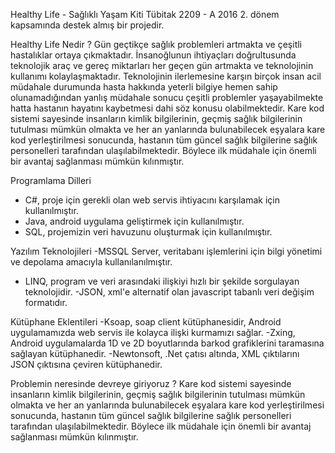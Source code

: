 Healthy Life - Sağlıklı Yaşam Kiti
Tübitak 2209 - A 2016 2. dönem kapsamında destek almış bir projedir. 

Healthy Life Nedir ?
Gün geçtikçe sağlık problemleri artmakta ve çeşitli hastalıklar ortaya çıkmaktadır. 
İnsanoğlunun ihtiyaçları doğrultusunda teknolojik araç ve gereç miktarları her geçen gün artmakta
ve teknolojinin kullanımı kolaylaşmaktadır. Teknolojinin ilerlemesine karşın birçok insan acil müdahale
durumunda hasta hakkında yeterli bilgiye hemen sahip olunamadığından yanlış müdahale sonucu çeşitli problemler 
yaşayabilmekte hatta hastanın hayatını kaybetmesi dahi söz konusu olabilmektedir. Kare kod sistemi sayesinde insanların 
kimlik bilgilerinin, geçmiş sağlık bilgilerinin tutulması mümkün olmakta ve her an yanlarında bulunabilecek eşyalara kare
kod yerleştirilmesi sonucunda, hastanın tüm güncel sağlık bilgilerine sağlık personelleri tarafından ulaşılabilmektedir. 
Böylece ilk müdahale için önemli bir avantaj sağlanması mümkün kılınmıştır.

Programlama Dilleri
- C#, proje için gerekli olan web servis ihtiyacını karşılamak için kullanılmıştır.
- Java, android uygulama geliştirmek için kullanılmıştır.
- SQL, projemizin veri havuzunu oluşturmak için kullanılmıştır.

Yazılım Teknolojileri
-MSSQL Server, veritabanı işlemlerini için bilgi yönetimi ve depolama amacıyla kullanılanılmıştır.
- LINQ, program ve veri arasındaki ilişkiyi hızlı bir şekilde sorgulayan teknolojidir.
-JSON, xml'e alternatif olan javascript tabanlı veri değişim formatıdır.

Kütüphane Eklentileri
-Ksoap, soap client kütüphanesidir, Android uygulamamızda web servis ile kolayca ilişki kurmamızı sağlar.
-Zxing, Android uygulamalarda 1D ve 2D boyutlarında barkod grafiklerini taramasına sağlayan kütüphanedir.
-Newtonsoft, .Net çatısı altında, XML çıktılarını JSON çıktısına çeviren kütüphanedir.

Problemin neresinde devreye giriyoruz ?
Kare kod sistemi sayesinde insanların kimlik bilgilerinin, geçmiş sağlık bilgilerinin tutulması mümkün olmakta ve 
her an yanlarında bulunabilecek eşyalara kare kod yerleştirilmesi sonucunda, hastanın tüm güncel sağlık bilgilerine 
sağlık personelleri tarafından ulaşılabilmektedir. Böylece ilk müdahale için önemli bir avantaj sağlanması mümkün kılınmıştır.
